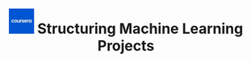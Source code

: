 ---
title: "<img src='/images/mini_coursera.jpeg' width='50' heigth='50'> Structuring Machine Learning Projects"
excerpt: ""
collection: portfolio
---